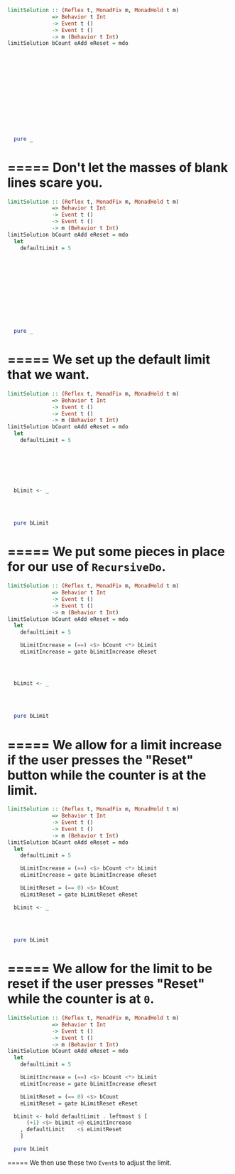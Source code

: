 ```haskell
limitSolution :: (Reflex t, MonadFix m, MonadHold t m)
              => Behavior t Int
              -> Event t ()
              -> Event t ()
              -> m (Behavior t Int)
limitSolution bCount eAdd eReset = mdo









 
 
  
  

  pure _
```
=====
Don't let the masses of blank lines scare you. 
=====
```haskell
limitSolution :: (Reflex t, MonadFix m, MonadHold t m)
              => Behavior t Int
              -> Event t ()
              -> Event t ()
              -> m (Behavior t Int)
limitSolution bCount eAdd eReset = mdo
  let
    defaultLimit = 5







 
 
  
  

  pure _
```
=====
We set up the default limit that we want. 
=====
```haskell
limitSolution :: (Reflex t, MonadFix m, MonadHold t m)
              => Behavior t Int
              -> Event t ()
              -> Event t ()
              -> m (Behavior t Int)
limitSolution bCount eAdd eReset = mdo
  let
    defaultLimit = 5







  bLimit <- _
  
  
  

  pure bLimit
```
=====
We put some pieces in place for our use of `RecursiveDo`.
=====
```haskell
limitSolution :: (Reflex t, MonadFix m, MonadHold t m)
              => Behavior t Int
              -> Event t ()
              -> Event t ()
              -> m (Behavior t Int)
limitSolution bCount eAdd eReset = mdo
  let
    defaultLimit = 5

    bLimitIncrease = (==) <$> bCount <*> bLimit
    eLimitIncrease = gate bLimitIncrease eReset




  bLimit <- _
  
  
  

  pure bLimit
```
=====
We allow for a limit increase if the user presses the "Reset" button while the counter is at the limit.
=====
```haskell
limitSolution :: (Reflex t, MonadFix m, MonadHold t m)
              => Behavior t Int
              -> Event t ()
              -> Event t ()
              -> m (Behavior t Int)
limitSolution bCount eAdd eReset = mdo
  let
    defaultLimit = 5

    bLimitIncrease = (==) <$> bCount <*> bLimit
    eLimitIncrease = gate bLimitIncrease eReset

    bLimitReset = (== 0) <$> bCount
    eLimitReset = gate bLimitReset eReset

  bLimit <- _
  
  
  

  pure bLimit
```
=====
We allow for the limit to be reset if the user presses "Reset" while the counter is at `0`.
=====
```haskell
limitSolution :: (Reflex t, MonadFix m, MonadHold t m)
              => Behavior t Int
              -> Event t ()
              -> Event t ()
              -> m (Behavior t Int)
limitSolution bCount eAdd eReset = mdo
  let
    defaultLimit = 5

    bLimitIncrease = (==) <$> bCount <*> bLimit
    eLimitIncrease = gate bLimitIncrease eReset

    bLimitReset = (== 0) <$> bCount
    eLimitReset = gate bLimitReset eReset

  bLimit <- hold defaultLimit . leftmost $ [
      (+1) <$> bLimit <@ eLimitIncrease
    , defaultLimit    <$ eLimitReset
    ]

  pure bLimit
```
=====
We then use these two `Event`s to adjust the limit.
